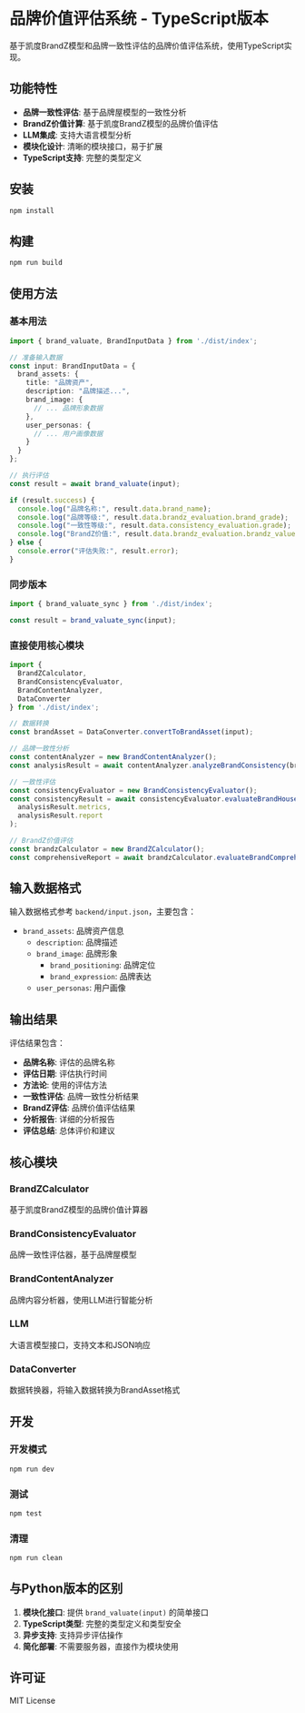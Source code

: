 # 品牌价值评估系统 - TypeScript版本

基于凯度BrandZ模型和品牌一致性评估的品牌价值评估系统，使用TypeScript实现。

## 功能特性

- **品牌一致性评估**: 基于品牌屋模型的一致性分析
- **BrandZ价值计算**: 基于凯度BrandZ模型的品牌价值评估
- **LLM集成**: 支持大语言模型分析
- **模块化设计**: 清晰的模块接口，易于扩展
- **TypeScript支持**: 完整的类型定义

## 安装

```bash
npm install
```

## 构建

```bash
npm run build
```

## 使用方法

### 基本用法

```typescript
import { brand_valuate, BrandInputData } from './dist/index';

// 准备输入数据
const input: BrandInputData = {
  brand_assets: {
    title: "品牌资产",
    description: "品牌描述...",
    brand_image: {
      // ... 品牌形象数据
    },
    user_personas: {
      // ... 用户画像数据
    }
  }
};

// 执行评估
const result = await brand_valuate(input);

if (result.success) {
  console.log("品牌名称:", result.data.brand_name);
  console.log("品牌等级:", result.data.brandz_evaluation.brand_grade);
  console.log("一致性等级:", result.data.consistency_evaluation.grade);
  console.log("BrandZ价值:", result.data.brandz_evaluation.brandz_value);
} else {
  console.error("评估失败:", result.error);
}
```

### 同步版本

```typescript
import { brand_valuate_sync } from './dist/index';

const result = brand_valuate_sync(input);
```

### 直接使用核心模块

```typescript
import { 
  BrandZCalculator, 
  BrandConsistencyEvaluator, 
  BrandContentAnalyzer,
  DataConverter 
} from './dist/index';

// 数据转换
const brandAsset = DataConverter.convertToBrandAsset(input);

// 品牌一致性分析
const contentAnalyzer = new BrandContentAnalyzer();
const analysisResult = await contentAnalyzer.analyzeBrandConsistency(brandAsset);

// 一致性评估
const consistencyEvaluator = new BrandConsistencyEvaluator();
const consistencyResult = await consistencyEvaluator.evaluateBrandHouse(
  analysisResult.metrics, 
  analysisResult.report
);

// BrandZ价值评估
const brandzCalculator = new BrandZCalculator();
const comprehensiveReport = await brandzCalculator.evaluateBrandComprehensive(brandAsset);
```

## 输入数据格式

输入数据格式参考 `backend/input.json`，主要包含：

- `brand_assets`: 品牌资产信息
  - `description`: 品牌描述
  - `brand_image`: 品牌形象
    - `brand_positioning`: 品牌定位
    - `brand_expression`: 品牌表达
  - `user_personas`: 用户画像

## 输出结果

评估结果包含：

- **品牌名称**: 评估的品牌名称
- **评估日期**: 评估执行时间
- **方法论**: 使用的评估方法
- **一致性评估**: 品牌一致性分析结果
- **BrandZ评估**: 品牌价值评估结果
- **分析报告**: 详细的分析报告
- **评估总结**: 总体评价和建议

## 核心模块

### BrandZCalculator
基于凯度BrandZ模型的品牌价值计算器

### BrandConsistencyEvaluator
品牌一致性评估器，基于品牌屋模型

### BrandContentAnalyzer
品牌内容分析器，使用LLM进行智能分析

### LLM
大语言模型接口，支持文本和JSON响应

### DataConverter
数据转换器，将输入数据转换为BrandAsset格式

## 开发

### 开发模式

```bash
npm run dev
```

### 测试

```bash
npm test
```

### 清理

```bash
npm run clean
```

## 与Python版本的区别

1. **模块化接口**: 提供 `brand_valuate(input)` 的简单接口
2. **TypeScript类型**: 完整的类型定义和类型安全
3. **异步支持**: 支持异步评估操作
4. **简化部署**: 不需要服务器，直接作为模块使用

## 许可证

MIT License 